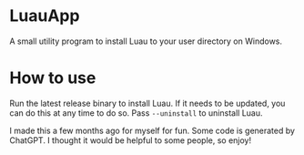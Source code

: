 # LuauApp

A small utility program to install Luau to your user directory on Windows.

# How to use

Run the latest release binary to install Luau. If it needs to be updated, you can do this at any time to do so.
Pass `--uninstall` to uninstall Luau.

I made this a few months ago for myself for fun. Some code is generated by ChatGPT. I thought it would be helpful to some people, so enjoy!
